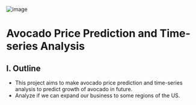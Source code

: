 ![image](https://user-images.githubusercontent.com/91864024/180345077-42161ab2-173a-4be8-8aa6-11ed334a2a6b.png)
# Avocado Price Prediction and Time-series Analysis
## I. Outline
- This project aims to make avocado price prediction and time-series analysis to predict growth of avocado in future.
- Analyze if we can expand our business to some regions of the US.

